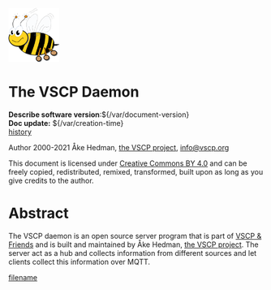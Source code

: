 ![Very Simple Control Protocol](./images/logo_100.png "Very Simple Control Protocol") 

# The VSCP Daemon

**Describe software version**:${/var/document-version}      
**Doc update:** ${/var/creation-time}       
[history](./history.md)

Author 2000-2021 Åke Hedman, [the VSCP project](https://www.vscp.org), [info@vscp.org](info@vscp.org)  

This document is licensed under [Creative Commons BY 4.0](https://creativecommons.org/licenses/by/4.0/) and can be freely copied, redistributed, remixed, transformed, built upon as long as you give credits to the author.


# Abstract

The VSCP daemon is an open source server program that is part of [VSCP & Friends](https://www.vscp.org) and is built and maintained by Åke Hedman, [the VSCP project](https://www.vscp.org). The server act as a hub and collects information from different sources and let clients collect this information over MQTT. 


[filename](./bottom_copyright.md ':include')


